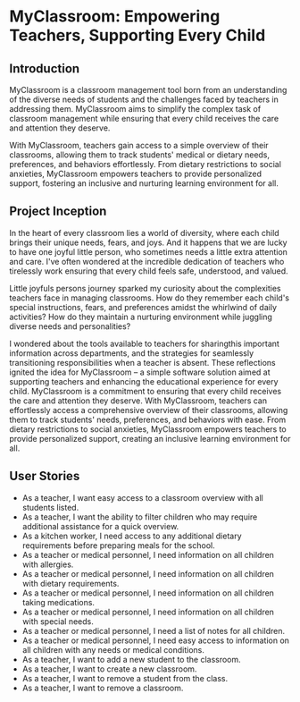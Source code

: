 # MyClassroom: Empowering Teachers, Supporting Every Child

## Introduction

MyClassroom is a classroom management tool born from an understanding of the diverse needs of students and the challenges faced by teachers in addressing them. MyClassroom aims to simplify the complex task of classroom management while ensuring that every child receives the care and attention they deserve.

With MyClassroom, teachers gain access to a simple overview of their classrooms, allowing them to track students' medical or dietary needs, preferences, and behaviors effortlessly. From dietary restrictions to social anxieties, MyClassroom empowers teachers to provide personalized support, fostering an inclusive and nurturing learning environment for all.

## Project Inception

In the heart of every classroom lies a world of diversity, where each child brings their unique needs, fears, and joys. And it happens that we are lucky to have one joyful little person, who sometimes needs a little extra attention and care. I've often wondered at the incredible dedication of teachers who tirelessly work ensuring that every child feels safe, understood, and valued.

Little joyfuls persons journey sparked my curiosity about the complexities teachers face in managing classrooms. How do they remember each child's special instructions, fears, and preferences amidst the whirlwind of daily activities? How do they maintain a nurturing environment while juggling diverse needs and personalities?

I wondered about the tools available to teachers for sharingthis important information across departments, and the strategies for seamlessly transitioning responsibilities when a teacher is absent. These reflections ignited the idea for MyClassroom – a simple software solution aimed at supporting teachers and enhancing the educational experience for every child. MyClassroom is a commitment to ensuring that every child receives the care and attention they deserve. With MyClassroom, teachers can effortlessly access a comprehensive overview of their classrooms, allowing them to track students' needs, preferences, and behaviors with ease. From dietary restrictions to social anxieties, MyClassroom empowers teachers to provide personalized support, creating an inclusive learning environment for all.

## User Stories

- As a teacher, I want easy access to a classroom overview with all students listed.
- As a teacher, I want the ability to filter children who may require additional assistance for a quick overview.
- As a kitchen worker, I need access to any additional dietary requirements before preparing meals for the school.
- As a teacher or medical personnel, I need information on all children with allergies.
- As a teacher or medical personnel, I need information on all children with dietary requirements.
- As a teacher or medical personnel, I need information on all children taking medications.
- As a teacher or medical personnel, I need information on all children with special needs.
- As a teacher or medical personnel, I need a list of notes for all children.
- As a teacher or medical personnel, I need easy access to information on all children with any needs or medical conditions.
- As a teacher, I want to add a new student to the classroom.
- As a teacher, I want to create a new classroom.
- As a teacher, I want to remove a student from the class.
- As a teacher, I want to remove a classroom.